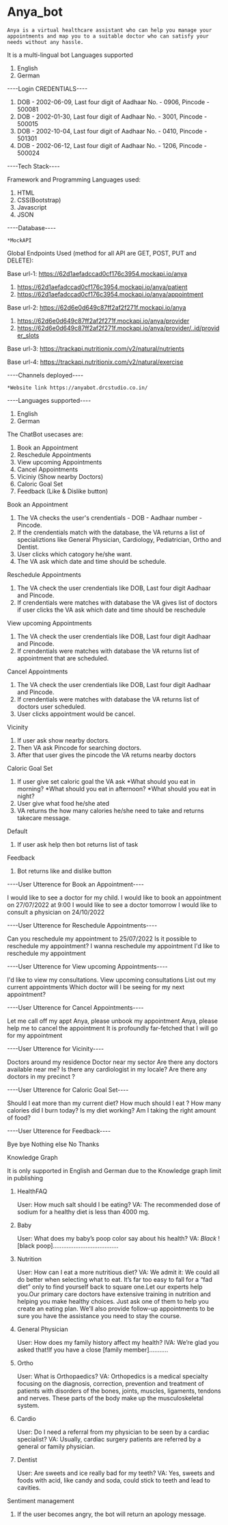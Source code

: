 # Anya_bot
	Anya is a virtual healthcare assistant who can help you manage your appointments and map you to a suitable doctor who can satisfy your needs without any hassle.



It is a multi-lingual bot
Languages supported
1) English
2) German


----Login CREDENTIALS----

1) DOB - 2002-06-09, Last four digit of Aadhaar No. - 0906, Pincode - 500081
2) DOB - 2002-01-30, Last four digit of Aadhaar No. - 3001, Pincode - 500015
3) DOB - 2002-10-04, Last four digit of Aadhaar No. - 0410, Pincode - 501301
4) DOB - 2002-06-12, Last four digit of Aadhaar No. - 1206, Pincode - 500024


----Tech Stack----

Framework and Programming Languages used:

1) HTML
2) CSS(Bootstrap)
3) Javascript
4) JSON

----Database----

 	*MockAPI


Global Endpoints Used (method for all API are GET, POST, PUT and DELETE):

Base url-1: https://62d1aefadccad0cf176c3954.mockapi.io/anya

1) https://62d1aefadccad0cf176c3954.mockapi.io/anya/patient
2) https://62d1aefadccad0cf176c3954.mockapi.io/anya/appointment

Base url-2: https://62d6e0d649c87ff2af2f271f.mockapi.io/anya

1) https://62d6e0d649c87ff2af2f271f.mockapi.io/anya/provider
2) https://62d6e0d649c87ff2af2f271f.mockapi.io/anya/provider/..id/provider_slots

Base url-3: https://trackapi.nutritionix.com/v2/natural/nutrients

Base url-4: https://trackapi.nutritionix.com/v2/natural/exercise

----Channels deployed----

	*Website link https://anyabot.drcstudio.co.in/


----Languages supported----
1) English
2) German

The ChatBot usecases are:
1) Book an Appointment
2) Reschedule Appointments
3) View upcoming Appointments
4) Cancel Appointments
5) Viciniy (Show nearby Doctors)
6) Caloric Goal Set
7) Feedback (Like & Dislike button)


Book an Appointment

1) The VA checks the user's crendentials - DOB - Aadhaar number -  Pincode. 
2) If the crendentials match with the database, the VA returns a list of specializtions like General Physician, Cardiology, Pediatrician, Ortho and Dentist.
3) User clicks which catogory he/she want.
4) The VA ask which date and time should be schedule.
 
Reschedule Appointments

1) The VA check the user crendentials like DOB, Last four digit Aadhaar and Pincode.
2) If crendentials were matches with database the VA gives list of doctors if user clicks the VA ask which date and time should be reschedule

View upcoming Appointments

1) The VA check the user crendentials like DOB, Last four digit Aadhaar and Pincode.
2) If crendentials were matches with database the VA returns list of appointment that are scheduled.

Cancel Appointments

1) The VA check the user crendentials like DOB, Last four digit Aadhaar and Pincode.
2) If crendentials were matches with database the VA returns list of doctors user scheduled.
3) User clicks appointment would be cancel.

Vicinity

1) If user ask show nearby doctors.
2) Then VA ask Pincode for searching doctors.
3) After that user gives the pincode the VA returns nearby doctors 

Caloric Goal Set

1) If user give set caloric goal the VA ask 
	*What should you eat in morning?
	*What should you eat in afternoon?
	*What should you eat in night?
2) User give what food he/she ated 
3) VA returns the how many calories he/she need to take and returns takecare message.  
 
Default

1) If user ask help then bot returns list of task 
 
Feedback

1) Bot returns like and dislike button



----User Utterence for Book an Appointment----

I would like to see a doctor for my child.
I would like to book an appointment on 27/07/2022 at 9:00
I would like to see a doctor tomorrow
I would like to consult a physician on 24/10/2022

----User Utterence for Reschedule Appointments----

Can you reschedule my appointment to 25/07/2022
Is it possible to reschedule my appointment?
I wanna reschedule my appointment
I'd like to reschedule my appointment

----User Utterence for View upcoming Appointments----

I'd like to view my consultations.
View upcoming consultations
List out my current appointments
Which doctor will I be seeing for my next appointment?

----User Utterence for Cancel Appointments----

Let me call off my appt
Anya, please unbook my appointment
Anya, please help me to cancel the appointment
It is profoundly far-fetched that I will go for my appointment

----User Utterence for Vicinity----

Doctors around my residence
Doctor near my sector
Are there any doctors available near me?
Is there any cardiologist in my locale?
Are there any doctors in my precinct ?

----User Utterence for Caloric Goal Set----

Should I eat more than my current diet?
How much should I eat ?
How many calories did I burn today?
Is my diet working?
Am I taking the right amount of food?

----User Utterence for Feedback----

Bye bye
Nothing else
No Thanks



Knowledge Graph

It is only supported in English and German due to the Knowledge graph limit in publishing

1) HealthFAQ

	User: How much salt should I be eating? 
	VA: The recommended dose of sodium for a healthy diet is less than 4000 mg.


2) Baby

	User: What does my baby’s poop color say about his health? 
	VA: *Black*
		![black poop]......................................

3) Nutrition

	User: How can I eat a more nutritious diet?
	VA: We admit it: We could all do better when selecting what to eat. It’s far too easy to fall for a “fad diet” only to find yourself back to square one.Let our experts help you.Our primary care doctors have extensive training in nutrition and helping you make healthy choices. Just ask one of them to help you create an eating plan. We’ll also provide follow-up appointments to be sure you have the assistance you need to stay the course.

4) General Physician

	User: How does my family history affect my health?
	IVA: We’re glad you asked that!If you have a close [family member]...........

5) Ortho

	User: What is Orthopaedics?
	VA: Orthopedics is a medical specialty focusing on the diagnosis, correction, prevention and treatment of patients with disorders of the bones, joints, muscles, ligaments, tendons and nerves. These parts of the body make up the musculoskeletal system.

6) Cardio

	User: Do I need a referral from my physician to be seen by a cardiac specialist?
	VA: Usually, cardiac surgery patients are referred by a general or family physician.

7) Dentist

	User: Are sweets and ice really bad for my teeth?
	VA: Yes, sweets and foods with acid, like candy and soda, could stick to teeth and lead to cavities.


Sentiment management

1) If the user becomes angry, the bot will return an apology message.
